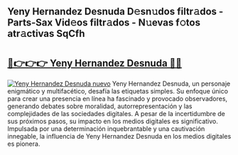 ## Yeny Hernandez Desnuda D𝚎sn𝚞dos filtr𝚊dos - Parts-Sax Vid𝚎os filtr𝚊dos - N𝚞evas f𝚘tos atr𝚊ctivas SqCfh

# <h2><a href="http://mbb4do8.tromn.icu/?c=Yeny+Hernandez+Desnuda">🔗👉👉👉 Yeny Hernandez Desnuda 🔗🔗</a></h2>

[![Yeny Hernandez Desnuda nuevo](https://i.imgur.com/pEAQMta.gif)](http://mbb4do8.tromn.icu/?c=Yeny+Hernandez+Desnuda)
Yeny Hernandez Desnuda, un personaje enigmático y multifacético, desafía las etiquetas simples. Su enfoque único para crear una presencia en línea ha fascinado y provocado observadores, generando debates sobre moralidad, autorrepresentación y las complejidades de las sociedades digitales. A pesar de la incertidumbre de sus próximos pasos, su impacto en los medios digitales es significativo. Impulsada por una determinación inquebrantable y una cautivación innegable, la influencia de Yeny Hernandez Desnuda en los medios digitales es pionera.
